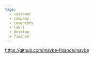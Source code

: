 ```yaml
---
tags:
  - customer
  - company
  - inventory
  - tauri
  - desktop
  - finance
---
```

https://github.com/maybe-finance/maybe

